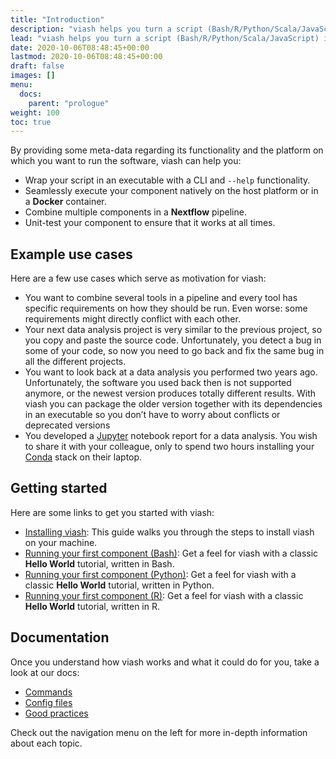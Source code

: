 ```yaml
---
title: "Introduction"
description: "viash helps you turn a script (Bash/R/Python/Scala/JavaScript) into a reusable component."
lead: "viash helps you turn a script (Bash/R/Python/Scala/JavaScript) into a reusable component."
date: 2020-10-06T08:48:45+00:00
lastmod: 2020-10-06T08:48:45+00:00
draft: false
images: []
menu:
  docs:
    parent: "prologue"
weight: 100
toc: true
---
```




<!-- TODO: What is viash if you would describe it in one or two sentences?
viash is a ... -->

By providing some meta-data regarding its functionality and the platform
on which you want to run the software, viash can help you:

-   Wrap your script in an executable with a CLI and `--help`
    functionality.
-   Seamlessly execute your component natively on the host platform or
    in a **Docker** container.
-   Combine multiple components in a **Nextflow** pipeline.
-   Unit-test your component to ensure that it works at all times.

## Example use cases

Here are a few use cases which serve as motivation for viash:

<!-- TODO: Rewrite use cases, the reason why viash helps in those situations should be crystal clear to someone that has never seen viash before, this part of the docs is presented before the installation after all. Ideally each of these should have "viash can help here by../In this case, viash can.../etc." -->

-   You want to combine several tools in a pipeline and every tool has
    specific requirements on how they should be run. Even worse: some
    requirements might directly conflict with each other.
-   Your next data analysis project is very similar to the previous
    project, so you copy and paste the source code. Unfortunately, you
    detect a bug in some of your code, so now you need to go back and
    fix the same bug in all the different projects.
-   You want to look back at a data analysis you performed two years
    ago. Unfortunately, the software you used back then is not supported
    anymore, or the newest version produces totally different results.
    With viash you can package the older version together with its
    dependencies in an executable so you don’t have to worry about
    conflicts or deprecated versions
-   You developed a [Jupyter](https://jupyter.org/) notebook report for
    a data analysis. You wish to share it with your colleague, only to
    spend two hours installing your [Conda](https://docs.conda.io/)
    stack on their laptop.

## Getting started

Here are some links to get you started with viash:

-   [Installing viash](/getting_started/installation): This guide walks
    you through the steps to install viash on your machine.
-   [Running your first component
    (Bash)](/getting_started/hello_world_bash): Get a feel for viash
    with a classic **Hello World** tutorial, written in Bash.
-   [Running your first component
    (Python)](/getting_started/hello_world_python): Get a feel for viash
    with a classic **Hello World** tutorial, written in Python.
-   [Running your first component (R)](/getting_started/hello_world_r):
    Get a feel for viash with a classic **Hello World** tutorial,
    written in R.

## Documentation

Once you understand how viash works and what it could do for you, take a
look at our docs:

-   [Commands](/commands)
-   [Config files](/config)
-   [Good practices](/good_practices)

Check out the navigation menu on the left for more in-depth information
about each topic.
